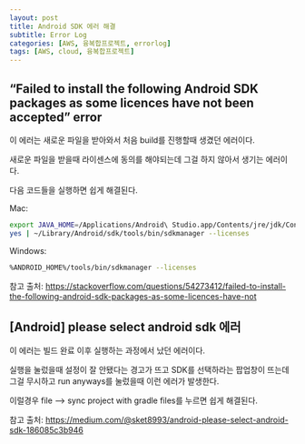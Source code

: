 ```yaml
---
layout: post
title: Android SDK 에러 해결
subtitle: Error Log
categories: [AWS, 융복합프로젝트, errorlog]
tags: [AWS, cloud, 융복합프로젝트]
---
```




## “Failed to install the following Android SDK packages as some licences have not been accepted” error

이 에러는 새로운 파일을 받아와서 처음 build를 진행할때 생겼던 에러이다.

새로운 파일을 받을때 라이센스에 동의를 해야되는데 그걸 하지 않아서 생기는 에러이다.

다음 코드들을 실행하면 쉽게 해결된다.



Mac:

```bash
export JAVA_HOME=/Applications/Android\ Studio.app/Contents/jre/jdk/Contents/Home
yes | ~/Library/Android/sdk/tools/bin/sdkmanager --licenses
```



Windows:

```bash
%ANDROID_HOME%/tools/bin/sdkmanager --licenses
```



참고 출처: https://stackoverflow.com/questions/54273412/failed-to-install-the-following-android-sdk-packages-as-some-licences-have-not



## [Android] please select android sdk 에러

이 에러는 빌드 완료 이후 실행하는 과정에서 났던 에러이다.

실행을 눌렀을때 설정이 잘 안됐다는 경고가 뜨고 SDK를 선택하라는 팝업창이 뜨는데 그걸 무시하고 run anyways를 눌렀을때 이런 에러가 발생한다.

이럴경우 file --> sync project with gradle files를 누르면 쉽게 해결된다.

참고 출처: https://medium.com/@sket8993/android-please-select-android-sdk-186085c3b946